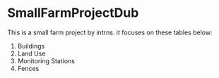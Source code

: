 # SmallFarmProjectDub

This is a small farm project by intrns. it focuses on these tables below:

1. Buildings
2. Land Use
3. Monitoring Stations
4. Fences